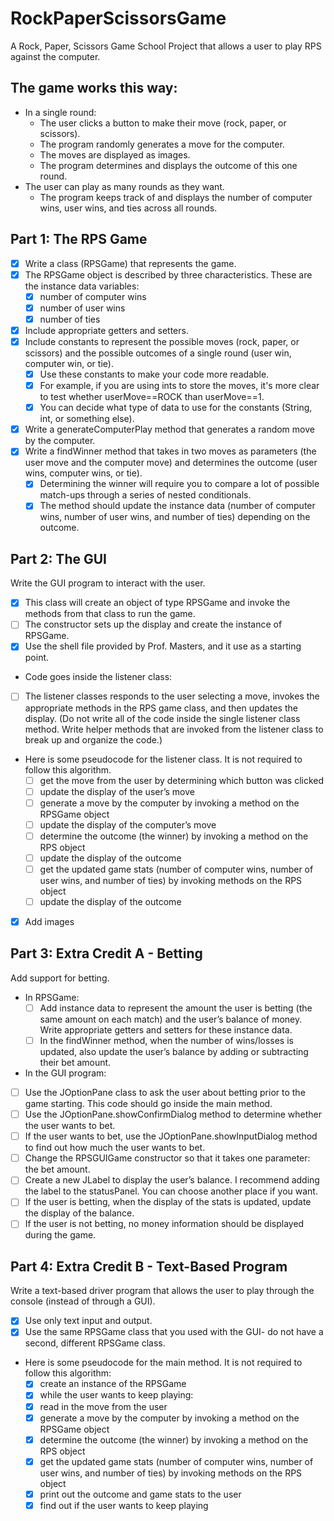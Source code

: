 # RockPaperScissorsGame
A Rock, Paper, Scissors Game School Project that allows a user to play RPS against the computer.

## The game works this way: ##
- In a single round:
  - The user clicks a button to make their move (rock, paper, or scissors).
  - The program randomly generates a move for the computer.
  - The moves are displayed as images.
  - The program determines and displays the outcome of this one round.
- The user can play as many rounds as they want.
  - The program keeps track of and displays the number of computer wins, user wins, and ties across all rounds.
    
## Part 1: The RPS Game ##
- [x] Write a class (RPSGame) that represents the game. 
- [x] The RPSGame object is described by three characteristics. These are the instance data variables:
  - [x] number of computer wins
  - [x] number of user wins
  - [x] number of ties
- [x] Include appropriate getters and setters.
- [x] Include constants to represent the possible moves (rock, paper, or scissors) and the possible outcomes of a single round (user win, computer win, or tie).
  - [x] Use these constants to make your code more readable. 
  - [x] For example, if you are using ints to store the moves, it's more clear to test whether userMove==ROCK than userMove==1.
  - [x] You can decide what type of data to use for the constants (String, int, or something else). 
- [x] Write a generateComputerPlay method that generates a random move by the computer.
- [x] Write a findWinner method that takes in two moves as parameters (the user move and the computer move) and determines the outcome (user wins, computer wins, or tie).
  - [x] Determining the winner will require you to compare a lot of possible match-ups through a series of nested conditionals.
  - [x] The method should update the instance data (number of computer wins, number of user wins, and number of ties) depending on the outcome.

## Part 2: The GUI ##
Write the GUI program to interact with the user.
- [x] This class will create an object of type RPSGame and invoke the methods from that class to run the game.
- [ ] The constructor sets up the display and create the instance of RPSGame.
- [x] Use the shell file provided by Prof. Masters, and it use as a starting point.
- Code goes inside the listener class:
- [ ] The listener classes responds to the user selecting a move, invokes the appropriate methods in the RPS game class, and then updates the display. (Do not write all of the code inside the single listener class method. Write helper methods that are invoked from the listener class to break up and organize the code.)
- Here is some pseudocode for the listener class. It is not required to follow this algorithm.
  - [ ] get the move from the user by determining which button was clicked
  - [ ] update the display of the user’s move 
  - [ ] generate a move by the computer by invoking a method on the RPSGame object
  - [ ] update the display of the computer’s move 
  - [ ] determine the outcome (the winner) by invoking a method on the RPS object
  - [ ] update the display of the outcome
  - [ ] get the updated game stats (number of computer wins, number of user wins, and number of ties) by invoking methods on the RPS object
  - [ ] update the display of the outcome 

- [x] Add images 
 
## Part 3: Extra Credit A - Betting ##
Add support for betting.
- In RPSGame:
  - [ ] Add instance data to represent the amount the user is betting (the same amount on each match) and the user’s balance of money. Write appropriate getters and setters for these instance data. 
  - [ ] In the findWinner method, when the number of wins/losses is updated, also update the user’s balance by adding or subtracting their bet amount.
- In the GUI program:
- [ ] Use the JOptionPane class to ask the user about betting prior to the game starting. This code should go inside the main method.
- [ ] Use the JOptionPane.showConfirmDialog method to determine whether the user wants to bet.
- [ ] If the user wants to bet, use the JOptionPane.showInputDialog method to find out how much the user wants to bet.
- [ ] Change the RPSGUIGame constructor so that it takes one parameter: the bet amount.
- [ ] Create a new JLabel to display the user’s balance. I recommend adding the label to the statusPanel. You can choose another place if you want.
- [ ] If the user is betting, when the display of the stats is updated, update the display of the balance. 
- [ ] If the user is not betting, no money information should be displayed during the game.

## Part 4: Extra Credit B - Text-Based Program ##
Write a text-based driver program that allows the user to play through the console (instead of through a GUI).
- [x] Use only text input and output.
- [x] Use the same RPSGame class that you used with the GUI- do not have a second, different RPSGame class.
- Here is some pseudocode for the main method. It is not required to follow this algorithm:
  - [x] create an instance of the RPSGame
  - [x] while the user wants to keep playing:
  - [x] read in the move from the user 
  - [x] generate a move by the computer by invoking a method on the RPSGame object
  - [x] determine the outcome (the winner) by invoking a method on the RPS object
  - [x] get the updated game stats (number of computer wins, number of user wins, and number of ties) by invoking methods on the RPS object
  - [x] print out the outcome and game stats to the user
  - [x] find out if the user wants to keep playing
